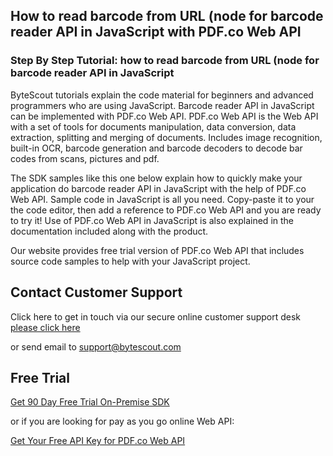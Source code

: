 ## How to read barcode from URL (node for barcode reader API in JavaScript with PDF.co Web API

### Step By Step Tutorial: how to read barcode from URL (node for barcode reader API in JavaScript

ByteScout tutorials explain the code material for beginners and advanced programmers who are using JavaScript. Barcode reader API in JavaScript can be implemented with PDF.co Web API. PDF.co Web API is the Web API with a set of tools for documents manipulation, data conversion, data extraction, splitting and merging of documents. Includes image recognition, built-in OCR, barcode generation and barcode decoders to decode bar codes from scans, pictures and pdf.

The SDK samples like this one below explain how to quickly make your application do barcode reader API in JavaScript with the help of PDF.co Web API. Sample code in JavaScript is all you need. Copy-paste it to your the code editor, then add a reference to PDF.co Web API and you are ready to try it! Use of PDF.co Web API in JavaScript is also explained in the documentation included along with the product.

Our website provides free trial version of PDF.co Web API that includes source code samples to help with your JavaScript project.

## Contact Customer Support

Click here to get in touch via our secure online customer support desk [please click here](https://bytescout.zendesk.com/hc/en-us/requests/new?subject=PDF.co%20Web%20API%20Question)

or send email to [support@bytescout.com](mailto:support@bytescout.com?subject=PDF.co%20Web%20API%20Question) 

## Free Trial

[Get 90 Day Free Trial On-Premise SDK](https://bytescout.com/download/web-installer?utm_source=github-readme)

or if you are looking for pay as you go online Web API:

[Get Your Free API Key for PDF.co Web API](https://pdf.co/documentation/api?utm_source=github-readme)